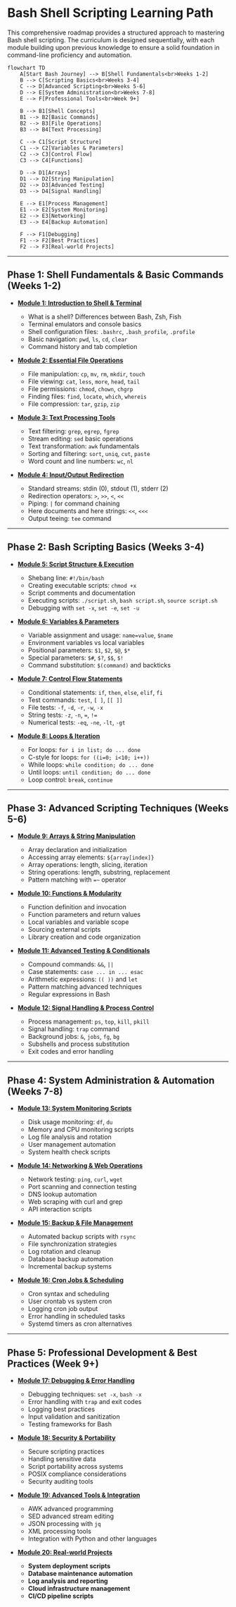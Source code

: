 # Bash Shell Scripting Learning Path

This comprehensive roadmap provides a structured approach to mastering Bash shell scripting. The curriculum is designed sequentially, with each module building upon previous knowledge to ensure a solid foundation in command-line proficiency and automation.

```mermaid
flowchart TD
    A[Start Bash Journey] --> B[Shell Fundamentals<br>Weeks 1-2]
    B --> C[Scripting Basics<br>Weeks 3-4]
    C --> D[Advanced Scripting<br>Weeks 5-6]
    D --> E[System Administration<br>Weeks 7-8]
    E --> F[Professional Tools<br>Week 9+]
    
    B --> B1[Shell Concepts]
    B1 --> B2[Basic Commands]
    B2 --> B3[File Operations]
    B3 --> B4[Text Processing]
    
    C --> C1[Script Structure]
    C1 --> C2[Variables & Parameters]
    C2 --> C3[Control Flow]
    C3 --> C4[Functions]
    
    D --> D1[Arrays]
    D1 --> D2[String Manipulation]
    D2 --> D3[Advanced Testing]
    D3 --> D4[Signal Handling]
    
    E --> E1[Process Management]
    E1 --> E2[System Monitoring]
    E2 --> E3[Networking]
    E3 --> E4[Backup Automation]
    
    F --> F1[Debugging]
    F1 --> F2[Best Practices]
    F2 --> F3[Real-world Projects]
```

---

## Phase 1: Shell Fundamentals & Basic Commands (Weeks 1-2)

*   [**Module 1: Introduction to Shell & Terminal**](https://github.com/ahmadrizal1st/bash-intro/#readme)
    *   What is a shell? Differences between Bash, Zsh, Fish
    *   Terminal emulators and console basics
    *   Shell configuration files: `.bashrc`, `.bash_profile`, `.profile`
    *   Basic navigation: `pwd`, `ls`, `cd`, `clear`
    *   Command history and tab completion

*   [**Module 2: Essential File Operations**](https://github.com/ahmadrizal1st/bash-files/#readme)
    *   File manipulation: `cp`, `mv`, `rm`, `mkdir`, `touch`
    *   File viewing: `cat`, `less`, `more`, `head`, `tail`
    *   File permissions: `chmod`, `chown`, `chgrp`
    *   Finding files: `find`, `locate`, `which`, `whereis`
    *   File compression: `tar`, `gzip`, `zip`

*   [**Module 3: Text Processing Tools**](https://github.com/ahmadrizal1st/bash-text-processing/#readme)
    *   Text filtering: `grep`, `egrep`, `fgrep`
    *   Stream editing: `sed` basic operations
    *   Text transformation: `awk` fundamentals
    *   Sorting and filtering: `sort`, `uniq`, `cut`, `paste`
    *   Word count and line numbers: `wc`, `nl`

*   [**Module 4: Input/Output Redirection**](https://github.com/ahmadrizal1st/bash-io/#readme)
    *   Standard streams: stdin (0), stdout (1), stderr (2)
    *   Redirection operators: `>`, `>>`, `<`, `<<`
    *   Piping: `|` for command chaining
    *   Here documents and here strings: `<<`, `<<<`
    *   Output teeing: `tee` command

---

## Phase 2: Bash Scripting Basics (Weeks 3-4)

*   [**Module 5: Script Structure & Execution**](https://github.com/ahmadrizal1st/bash-scripts/#readme)
    *   Shebang line: `#!/bin/bash`
    *   Creating executable scripts: `chmod +x`
    *   Script comments and documentation
    *   Executing scripts: `./script.sh`, `bash script.sh`, `source script.sh`
    *   Debugging with `set -x`, `set -e`, `set -u`

*   [**Module 6: Variables & Parameters**](https://github.com/ahmadrizal1st/bash-variables/#readme)
    *   Variable assignment and usage: `name=value`, `$name`
    *   Environment variables vs local variables
    *   Positional parameters: `$1`, `$2`, `$@`, `$*`
    *   Special parameters: `$#`, `$?`, `$$`, `$!`
    *   Command substitution: `$(command)` and backticks

*   [**Module 7: Control Flow Statements**](https://github.com/ahmadrizal1st/bash-control-flow/#readme)
    *   Conditional statements: `if`, `then`, `else`, `elif`, `fi`
    *   Test commands: `test`, `[ ]`, `[[ ]]`
    *   File tests: `-f`, `-d`, `-r`, `-w`, `-x`
    *   String tests: `-z`, `-n`, `=`, `!=`
    *   Numerical tests: `-eq`, `-ne`, `-lt`, `-gt`

*   [**Module 8: Loops & Iteration**](https://github.com/ahmadrizal1st/bash-loops/#readme)
    *   For loops: `for i in list; do ... done`
    *   C-style for loops: `for ((i=0; i<10; i++))`
    *   While loops: `while condition; do ... done`
    *   Until loops: `until condition; do ... done`
    *   Loop control: `break`, `continue`

---

## Phase 3: Advanced Scripting Techniques (Weeks 5-6)

*   [**Module 9: Arrays & String Manipulation**](https://github.com/ahmadrizal1st/bash-arrays/#readme)
    *   Array declaration and initialization
    *   Accessing array elements: `${array[index]}`
    *   Array operations: length, slicing, iteration
    *   String operations: length, substring, replacement
    *   Pattern matching with `=~` operator

*   [**Module 10: Functions & Modularity**](https://github.com/ahmadrizal1st/bash-functions/#readme)
    *   Function definition and invocation
    *   Function parameters and return values
    *   Local variables and variable scope
    *   Sourcing external scripts
    *   Library creation and code organization

*   [**Module 11: Advanced Testing & Conditionals**](https://github.com/ahmadrizal1st/bash-advanced-testing/#readme)
    *   Compound commands: `&&`, `||`
    *   Case statements: `case ... in ... esac`
    *   Arithmetic expressions: `(( ))` and `let`
    *   Pattern matching advanced techniques
    *   Regular expressions in Bash

*   [**Module 12: Signal Handling & Process Control**](https://github.com/ahmadrizal1st/bash-signals/#readme)
    *   Process management: `ps`, `top`, `kill`, `pkill`
    *   Signal handling: `trap` command
    *   Background jobs: `&`, `jobs`, `fg`, `bg`
    *   Subshells and process substitution
    *   Exit codes and error handling

---

## Phase 4: System Administration & Automation (Weeks 7-8)

*   [**Module 13: System Monitoring Scripts**](https://github.com/ahmadrizal1st/bash-system/#readme)
    *   Disk usage monitoring: `df`, `du`
    *   Memory and CPU monitoring scripts
    *   Log file analysis and rotation
    *   User management automation
    *   System health check scripts

*   [**Module 14: Networking & Web Operations**](https://github.com/ahmadrizal1st/bash-networking/#readme)
    *   Network testing: `ping`, `curl`, `wget`
    *   Port scanning and connection testing
    *   DNS lookup automation
    *   Web scraping with curl and grep
    *   API interaction scripts

*   [**Module 15: Backup & File Management**](https://github.com/ahmadrizal1st/bash-backup/#readme)
    *   Automated backup scripts with `rsync`
    *   File synchronization strategies
    *   Log rotation and cleanup
    *   Database backup automation
    *   Incremental backup systems

*   [**Module 16: Cron Jobs & Scheduling**](https://github.com/ahmadrizal1st/bash-scheduling/#readme)
    *   Cron syntax and scheduling
    *   User crontab vs system cron
    *   Logging cron job output
    *   Error handling in scheduled tasks
    *   Systemd timers as cron alternatives

---

## Phase 5: Professional Development & Best Practices (Week 9+)

*   [**Module 17: Debugging & Error Handling**](https://github.com/ahmadrizal1st/bash-debugging/#readme)
    *   Debugging techniques: `set -x`, `bash -x`
    *   Error handling with `trap` and exit codes
    *   Logging best practices
    *   Input validation and sanitization
    *   Testing frameworks for Bash

*   [**Module 18: Security & Portability**](https://github.com/ahmadrizal1st/bash-security/#readme)
    *   Secure scripting practices
    *   Handling sensitive data
    *   Script portability across systems
    *   POSIX compliance considerations
    *   Security auditing tools

*   [**Module 19: Advanced Tools & Integration**](https://github.com/ahmadrizal1st/bash-advanced-tools/#readme)
    *   AWK advanced programming
    *   SED advanced stream editing
    *   JSON processing with `jq`
    *   XML processing tools
    *   Integration with Python and other languages

*   [**Module 20: Real-world Projects**](https://github.com/ahmadrizal1st/bash-projects/#readme)
    *   **System deployment scripts**
    *   **Database maintenance automation**
    *   **Log analysis and reporting**
    *   **Cloud infrastructure management**
    *   **CI/CD pipeline scripts**
